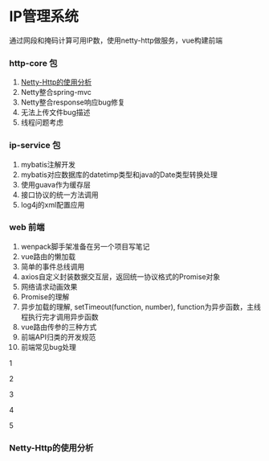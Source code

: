 # IP管理系统
通过网段和掩码计算可用IP数，使用netty-http做服务，vue构建前端

### http-core 包
1. [Netty-Http的使用分析](#core1)
2. Netty整合spring-mvc
3. Netty整合response响应bug修复
4. 无法上传文件bug描述
5. 线程问题考虑

### ip-service 包
1. mybatis注解开发
2. mybatis对应数据库的datetimp类型和java的Date类型转换处理
3. 使用guava作为缓存层
4. 接口协议的统一方法调用
5. log4j的xml配置应用

### web 前端
1. wenpack脚手架准备在另一个项目写笔记
2. vue路由的懒加载
3. 简单的事件总线调用
4. axios自定义封装数据交互层，返回统一协议格式的Promise对象
5. 网络请求动画效果
6. Promise的理解
7. 异步加载的理解, setTimeout(function, number), function为异步函数，主线程执行完才调用异步函数
8. vue路由传参的三种方式
9. 前端API归类的开发规范
10. 前端常见bug处理







1




2




3


4



5





### <a name="core1">Netty-Http的使用分析</a>

